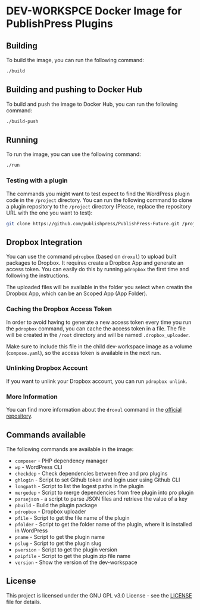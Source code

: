 # DEV-WORKSPCE Docker Image for PublishPress Plugins

## Building

To build the image, you can run the following command:

```bash
./build
```

## Building and pushing to Docker Hub

To build and push the image to Docker Hub, you can run the following command:

```bash
./build-push
```

## Running

To run the image, you can use the following command:

```bash
./run
```

### Testing with a plugin

The commands you might want to test expect to find the WordPress plugin code in the
`/project` directory. You can run the following command to clone a plugin repository
to the `/project` directory (Please, replace the repository URL with the one you want to test):

```bash
git clone https://github.com/publishpress/PublishPress-Future.git /project
```

## Dropbox Integration

You can use the command `pdropbox` (based on `droxul`) to upload built packages to Dropbox.
It requires create a Dropbox App and generate an access token. You can easily do this by
running `pdropbox` the first time and following the instructions.

The uploaded files will be available in the folder you select when creatin the Dropbox App, which can
be an Scoped App (App Folder).

### Caching the Dropbox Access Token

In order to avoid having to generate a new access token every time you run the `pdropbox` command, you can
cache the access token in a file. The file will be created in the `/root` directory and will be named
`.dropbox_uploader`.

Make sure to include this file in the child dev-workspace image as a volume (`compose.yaml`), so the access token is
available in the next run.

### Unlinking Dropbox Account

If you want to unlink your Dropbox account, you can run `pdropbox unlink`.

### More Information

You can find more information about the `droxul` command in the [official repository](https://github.com/guillaumeisabelleevaluating/Dropbox-Uploader/).

## Commands available

The following commands are available in the image:

- `composer` - PHP dependency manager
- `wp` - WordPress CLI
- `checkdep` - Check dependencies between free and pro plugins
- `ghlogin` - Script to set Github token and login user using Github CLI
- `longpath` - Script to list the logest paths in the plugin
- `mergedep` - Script to merge dependencies from free plugin into pro plugin
- `parsejson` - a script to parse JSON files and retrieve the value of a key
- `pbuild` - Build the plugin package
- `pdropbox` - Dropbox uploader
- `pfile` - Script to get the file name of the plugin
- `pfolder` - Script to get the folder name of the plugin, where it is installed in WordPress
- `pname` - Script to get the plugin name
- `pslug` - Script to get the plugin slug
- `pversion` - Script to get the plugin version
- `pzipfile` - Script to get the plugin zip file name
- `version` - Show the version of the dev-workspace


## License

This project is licensed under the GNU GPL v3.0 License - see the [LICENSE](LICENSE) file for details.
